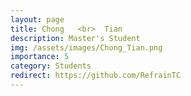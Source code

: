 ```yaml
---
layout: page
title: Chong   <br>  Tian
description: Master's Student
img: /assets/images/Chong_Tian.png
importance: 5
category: Students
redirect: https://github.com/RefrainTC
---
```

